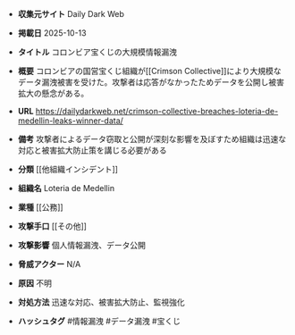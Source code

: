 - **収集元サイト**
Daily Dark Web

- **掲載日**
2025-10-13

- **タイトル**
コロンビア宝くじの大規模情報漏洩

- **概要**
コロンビアの国営宝くじ組織が[[Crimson Collective]]により大規模なデータ漏洩被害を受けた。攻撃者は応答がなかったためデータを公開し被害拡大の懸念がある。

- **URL**
https://dailydarkweb.net/crimson-collective-breaches-loteria-de-medellin-leaks-winner-data/

- **備考**
攻撃者によるデータ窃取と公開が深刻な影響を及ぼすため組織は迅速な対応と被害拡大防止策を講じる必要がある

- **分類**
[[他組織インシデント]]

- **組織名**
Loteria de Medellin

- **業種**
[[公務]]

- **攻撃手口**
[[その他]]

- **攻撃影響**
個人情報漏洩、データ公開

- **脅威アクター**
N/A

- **原因**
不明

- **対処方法**
迅速な対応、被害拡大防止、監視強化

- **ハッシュタグ**
#情報漏洩 #データ漏洩 #宝くじ
